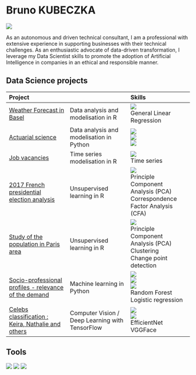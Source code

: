 # Bruno KUBECZKA
<a href="https://linkedin.com"><img src="https://img.shields.io/badge/-LinkedIn-0072b1?&style=for-the-badge&logo=linkedin&logoColor=white" /></a>

As an autonomous and driven technical consultant, I am a professional with extensive experience in supporting businesses with their technical challenges. As an enthusiastic advocate of data-driven transformation, I leverage my Data Scientist skills to promote the adoption of Artificial Intelligence in companies in an ethical and responsible manner.

<!--

## Objective

[Provide Objective - Remove this afterwards]]

My journey in computer science has led me to develop a passion for cybersecurity, and I am now eager to transition into this field, specifically aiming to join a Security Operations Center (SOC) as a Tier 1 Analyst.
-->

## Data Science projects

| Project |          | Skills |
|:----------------------------------------------|:---------------------------|:---|
| <a href="https://github.com/bkubeczka/emsbd6-projet-mlg">Weather Forecast in Basel</a> | Data analysis and modelisation in R | <img src="https://img.shields.io/badge/-R-496db5?&style=for-the-badge&logo=R&logoColor=white" /></br>General Linear Regression |
| <a href="https://github.com/bkubeczka/actuariat">Actuarial science</a> | Data analysis and modelisation in Python | <img src="https://img.shields.io/badge/-Python-2d415c?&style=for-the-badge&logo=python&logoColor=white" /></br><img src="https://img.shields.io/badge/-Pandas-EF3B2D?&style=for-the-badge&logo=Pandas&logoColor=white" /></br><img src="https://img.shields.io/badge/-Scikit_Learn-de9c4e?&style=for-the-badge&logo=scikitlearn&logoColor=white" /> |
| <a href="https://github.com/bkubeczka/time_series_job_vacancies">Job vacancies</a> | Time series modelisation in R | <img src="https://img.shields.io/badge/-R-496db5?&style=for-the-badge&logo=R&logoColor=white" /></br> Time series |
| <a href="https://github.com/bkubeczka/2017_french_presidential_election">2017 French presidential election analysis</a> | Unsupervised learning in R | <img src="https://img.shields.io/badge/-R-496db5?&style=for-the-badge&logo=R&logoColor=white" /></br>Principle Component Analysis (PCA)</br>Correspondence Factor Analysis (CFA) |
| <a href="https://github.com/bkubeczka/population_in_paris_area">Study of the population in Paris area</a> | Unsupervised learning in R | <img src="https://img.shields.io/badge/-R-496db5?&style=for-the-badge&logo=R&logoColor=white" /></br>Principle Component Analysis (PCA)</br>Clustering</br>Change point detection |
| <a href="https://github.com/bkubeczka/ml_classification_G_vs_B">Socio-professional profiles - relevance of the demand</a> | Machine learning in Python | <img src="https://img.shields.io/badge/-Python-2d415c?&style=for-the-badge&logo=python&logoColor=white" /></br><img src="https://img.shields.io/badge/-Pandas-EF3B2D?&style=for-the-badge&logo=Pandas&logoColor=white" /></br><img src="https://img.shields.io/badge/-Scikit_Learn-de9c4e?&style=for-the-badge&logo=scikitlearn&logoColor=white" /></br>Random Forest</br>Logistic regression |
| <a href="https://www.kaggle.com/code/brunokubeczka/classification-keira-nathalie-et-les-autres">Celebs classification : Keira, Nathalie and others</a> | Computer Vision / Deep Learning with TensorFlow | <img src="https://img.shields.io/badge/-Python-2d415c?&style=for-the-badge&logo=python&logoColor=white" /></br><img src="https://img.shields.io/badge/-TensorFlow-ff6f00?&style=for-the-badge&logo=TensorFlow&logoColor=white" /></br>EfficientNet</br>VGGFace |

<!--

| Machine Learning | <a href="https://">project A</a> |
| LLM - RAG | <a href="https://">Project B</a>|
| Unsupervised Learning         | <a href="https://">Project C</a>|

-->

## Tools

<div>
    <img src="https://img.shields.io/badge/-GitHub-00A4EF?&style=for-the-badge&logo=github&logoColor=white" />
    <img src="https://img.shields.io/badge/-VSCode-4B275F?&style=for-the-badge&logo=vscode&logoColor=white" />
    <img src="https://img.shields.io/badge/-Kaggle-0078D4?&style=for-the-badge&logo=kaggle&logoColor=white" />
</div>

<!--

### SIEM
<div>
    <img src="https://img.shields.io/badge/-Microsoft_Sentinel-0078D4?&style=for-the-badge&logo=Microsoft&logoColor=white" />
    
    <img src="https://img.shields.io/badge/-Splunk-000000?&style=for-the-badge&logo=Splunk&logoColor=white" />
    <img src="https://img.shields.io/badge/-Elastic-005571?&style=for-the-badge&logo=Elastic&logoColor=white" />
</div>

-->

<!--

## Certifications
[Provide certifications that you have obtained. Use ChatGPT to help create the link - Remove this afterwards]]
<div>
<img src="https://img.shields.io/badge/-Security%2B-FF0000?&style=for-the-badge&logo=CompTIA&logoColor=white" />
<img src="https://img.shields.io/badge/-Network%2B-007ACC?&style=for-the-badge&logo=CompTIA&logoColor=white" />
<img src="https://img.shields.io/badge/-A%2B-4D4D4D?&style=for-the-badge&logo=CompTIA&logoColor=white" />
<img src="https://img.shields.io/badge/-CDSA-006400?&style=for-the-badge&logoColor=white" />
<img src="https://img.shields.io/badge/-CCD-000080?&style=for-the-badge&logoColor=white" />
</div>

## Projects
- Detection Lab
- SOC Automation Project

-->
<!--
**bkubeczka/bkubeczka** is a ✨ _special_ ✨ repository because its `README.md` (this file) appears on your GitHub profile.

Here are some ideas to get you started:

- 🔭 I’m currently working on ...
- 🌱 I’m currently learning ...
- 👯 I’m looking to collaborate on ...
- 🤔 I’m looking for help with ...
- 💬 Ask me about ...
- 📫 How to reach me: ...
- 😄 Pronouns: ...
- ⚡ Fun fact: ...
-->
